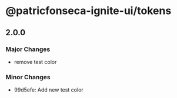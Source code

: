 # @patricfonseca-ignite-ui/tokens

## 2.0.0

### Major Changes

- remove test color

### Minor Changes

- 99d5efe: Add new test color
